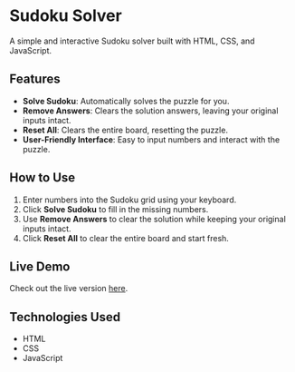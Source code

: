 # Sudoku Solver

A simple and interactive Sudoku solver built with HTML, CSS, and JavaScript.

## Features

- **Solve Sudoku**: Automatically solves the puzzle for you.
- **Remove Answers**: Clears the solution answers, leaving your original inputs intact.
- **Reset All**: Clears the entire board, resetting the puzzle.
- **User-Friendly Interface**: Easy to input numbers and interact with the puzzle.

## How to Use

1. Enter numbers into the Sudoku grid using your keyboard.
2. Click **Solve Sudoku** to fill in the missing numbers.
3. Use **Remove Answers** to clear the solution while keeping your original inputs intact.
4. Click **Reset All** to clear the entire board and start fresh.

## Live Demo

Check out the live version [here](https://sairupeshl.github.io/sudoku-solver/).

## Technologies Used

- HTML
- CSS
- JavaScript
